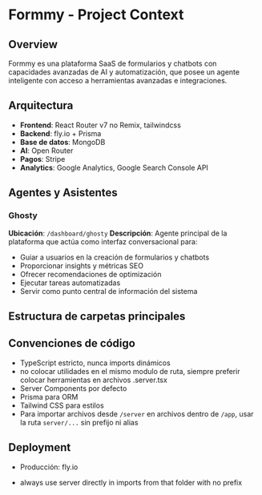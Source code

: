 # Formmy - Project Context

## Overview

Formmy es una plataforma SaaS de formularios y chatbots con capacidades avanzadas de AI y automatización, que posee un agente inteligente con acceso a herramientas avanzadas e integraciones.

## Arquitectura

- **Frontend**: React Router v7 no Remix, tailwindcss
- **Backend**: fly.io + Prisma
- **Base de datos**: MongoDB
- **AI**: Open Router
- **Pagos**: Stripe
- **Analytics**: Google Analytics, Google Search Console API

## Agentes y Asistentes

### Ghosty

**Ubicación**: `/dashboard/ghosty`
**Descripción**: Agente principal de la plataforma que actúa como interfaz conversacional para:

- Guiar a usuarios en la creación de formularios y chatbots
- Proporcionar insights y métricas SEO
- Ofrecer recomendaciones de optimización
- Ejecutar tareas automatizadas
- Servir como punto central de información del sistema

## Estructura de carpetas principales

## Convenciones de código

- TypeScript estricto, nunca imports dinámicos
- no colocar utilidades en el mismo modulo de ruta, siempre preferir colocar herramientas en archivos .server.tsx
- Server Components por defecto
- Prisma para ORM
- Tailwind CSS para estilos
- Para importar archivos desde `/server` en archivos dentro de `/app`, usar la ruta `server/...` sin prefijo ni alias

## Deployment

- Producción: fly.io

- always use server directly in imports from that folder with no prefix
